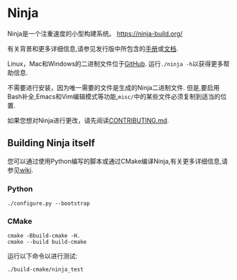 # Ninja

Ninja是一个注重速度的小型构建系统。
https://ninja-build.org/

有关背景和更多详细信息,请参见发行版中所包含的[手册](https://ninja-build.org/manual.html)或[文档](doc/manual.asciidoc).

Linux，Mac和Windows的二进制文件位于[GitHub](releases).
运行`./ninja -h`以获得更多帮助信息.

不需要进行安装，因为唯一需要的文件是生成的Ninja二进制文件.
但是,要启用Bash补全,Emacs和Vim编辑模式等功能,`misc/`中的某些文件必须复制到适当的位置.

如果您想对Ninja进行更改，请先阅读[CONTRIBUTING.md](CONTRIBUTING.md).

## Building Ninja itself

您可以通过使用Python编写的脚本或通过CMake编译Ninja,有关更多详细信息,请参见[wiki](https://github.com/ninja-build/ninja/wiki).

### Python

```
./configure.py --bootstrap
```

### CMake

```
cmake -Bbuild-cmake -H.
cmake --build build-cmake
```

运行以下命令以进行测试:

```
./build-cmake/ninja_test
```
